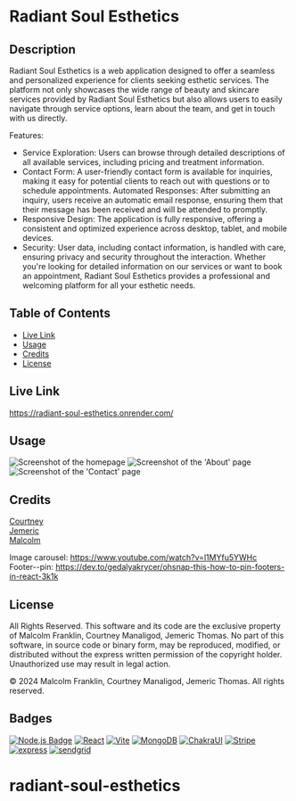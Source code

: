 # Radiant Soul Esthetics 

## Description

Radiant Soul Esthetics is a web application designed to offer a seamless and personalized experience for clients seeking esthetic services. The platform not only showcases the wide range of beauty and skincare services provided by Radiant Soul Esthetics but also allows users to easily navigate through service options, learn about the team, and get in touch with us directly.

Features:
- Service Exploration: Users can browse through detailed descriptions of all available services, including pricing and treatment information.
- Contact Form: A user-friendly contact form is available for inquiries, making it easy for potential clients to reach out with questions or to schedule appointments.
Automated Responses: After submitting an inquiry, users receive an automatic email response, ensuring them that their message has been received and will be attended to promptly.
- Responsive Design: The application is fully responsive, offering a consistent and optimized experience across desktop, tablet, and mobile devices.
- Security: User data, including contact information, is handled with care, ensuring privacy and security throughout the interaction.
Whether you're looking for detailed information on our services or want to book an appointment, Radiant Soul Esthetics provides a professional and welcoming platform for all your esthetic needs.

## Table of Contents 

- [Live Link](#live-link)
- [Usage](#usage)
- [Credits](#credits)
- [License](#license)

## Live Link
https://radiant-soul-esthetics.onrender.com/

## Usage

![Screenshot of the homepage](<assets/images/Screenshot 2024-08-11 at 9.38.19 AM.png>) 
![Screenshot of the 'About' page](<assets/images/Screenshot 2024-08-11 at 9.38.22 AM.png>) 
![Screenshot of the 'Contact' page](<assets/images/Screenshot 2024-08-11 at 9.38.25 AM.png>)

## Credits

[Courtney](https://github.com/cnm724)<br>
[Jemeric](https://github.com/sentorus67)<br>
[Malcolm](https://github.com/MmalcolmM)  <br>

Image carousel: https://www.youtube.com/watch?v=l1MYfu5YWHc <br>
Footer--pin: https://dev.to/gedalyakrycer/ohsnap-this-how-to-pin-footers-in-react-3k1k <br>


## License

All Rights Reserved. This software and its code are the exclusive property of Malcolm Franklin, Courtney Manaligod, Jemeric Thomas. No part of this software, in source code or binary form, may be reproduced, modified, or distributed without the express written permission of the copyright holder. Unauthorized use may result in legal action. <br>

© 2024 Malcolm Franklin, Courtney Manaligod, Jemeric Thomas. All rights reserved.


## Badges

  [![Node.js Badge](https://img.shields.io/badge/Node.js-393?logo=nodedotjs&logoColor=fff&style=flat)](https://nodejs.org/en) 
  [![React](https://img.shields.io/badge/-ReactJs-61DAFB?logo=react&logoColor=white)](https://react.dev/)
  [![Vite](https://shields.io/badge/vitejs-9575CD?logo=vite&logoColor=FBC02D)](https://vitejs.dev/)
  [![MongoDB](https://img.shields.io/badge/-MongoDB-4DB33D?style=flat&logo=mongodb&logoColor=FFFFFF)](https://www.mongodb.com/)
  [![ChakraUI](https://img.shields.io/badge/-ChakraUI-61DAFB?logo=chakraUI&logoColor=white)](https://v2.chakra-ui.com/)
  [![Stripe](https://img.shields.io/badge/Stripe-626CD9?&logo=Stripe&logoColor=white)](https://docs.stripe.com/)
  [![express](https://img.shields.io/badge/Express.js-404D59)](https://expressjs.com/)
  [![sendgrid](https://img.shields.io/badge/SendGrid-404D59)](https://sendgrid.com/en-us)

# radiant-soul-esthetics
